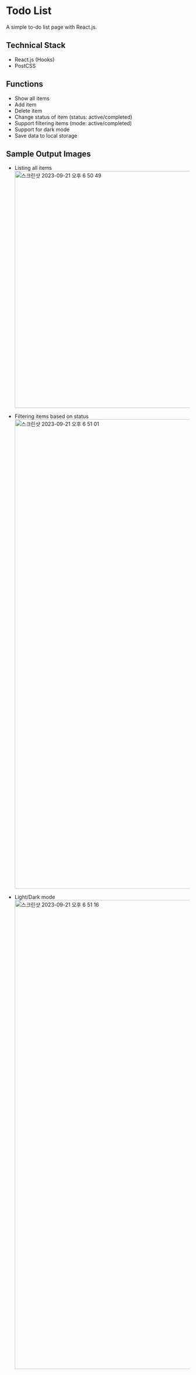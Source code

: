 # Todo List

A simple to-do list page with React.js.

## Technical Stack

- React.js (Hooks)
- PostCSS

## Functions

- Show all items
- Add item
- Delete item
- Change status of item (status: active/completed)
- Support filtering items (mode: active/completed)
- Support for dark mode
- Save data to local storage

## Sample Output Images

- Listing all items
  <img width="648" alt="스크린샷 2023-09-21 오후 6 50 49" src="https://github.com/iamsixwater/to-do/assets/95326050/204cbad6-8ac1-401c-b56f-d0e6ebdf5711">

- Filtering items based on status
  <img width="1283" alt="스크린샷 2023-09-21 오후 6 51 01" src="https://github.com/iamsixwater/to-do/assets/95326050/254f56cd-2cc9-45f8-85ad-5a2163fc6638">

- Light/Dark mode
  <img width="1282" alt="스크린샷 2023-09-21 오후 6 51 16" src="https://github.com/iamsixwater/to-do/assets/95326050/415db946-dac9-4599-b7f3-e33c2f287614">
